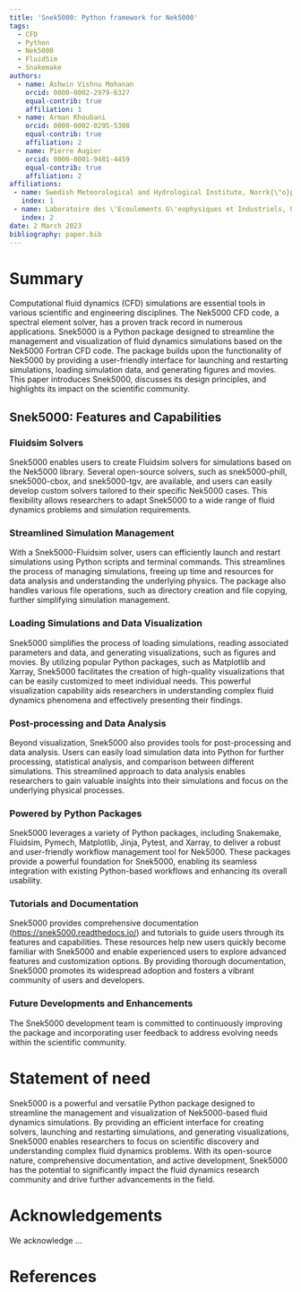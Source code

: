 ```yaml
---
title: 'Snek5000: Python framework for Nek5000'
tags:
  - CFD
  - Python
  - Nek5000
  - FluidSim
  - Snakemake
authors:
  - name: Ashwin Vishnu Mohanan
    orcid: 0000-0002-2979-6327
    equal-contrib: true
    affiliation: 1 
  - name: Arman Khoubani
    orcid: 0000-0002-0295-5308
    equal-contrib: true
    affiliation: 2 
  - name: Pierre Augier
    orcid: 0000-0001-9481-4459
    equal-contrib: true
    affiliation: 2 
affiliations:
 - name: Swedish Meteorological and Hydrological Institute, Norrk{\"o}ping, Sweden
   index: 1
 - name: Laboratoire des \'Ecoulements G\'eophysiques et Industriels, Universit\'e~Grenoble~Alpes, CNRS, Grenoble~INP, 38000~Grenoble, France
   index: 2
date: 2 March 2023
bibliography: paper.bib
---
```


# Summary

Computational fluid dynamics (CFD) simulations are essential tools in various scientific and engineering disciplines. The Nek5000 CFD code, a spectral element solver, has a proven track record in numerous applications. Snek5000 is a Python package designed to streamline the management and visualization of fluid dynamics simulations based on the Nek5000 Fortran CFD code. The package builds upon the functionality of Nek5000 by providing a user-friendly interface for launching and restarting simulations, loading simulation data, and generating figures and movies. This paper introduces Snek5000, discusses its design principles, and highlights its impact on the scientific community.

## Snek5000: Features and Capabilities

### Fluidsim Solvers

Snek5000 enables users to create Fluidsim solvers for simulations based on the Nek5000 library. Several open-source solvers, such as snek5000-phill, snek5000-cbox, and snek5000-tgv, are available, and users can easily develop custom solvers tailored to their specific Nek5000 cases. This flexibility allows researchers to adapt Snek5000 to a wide range of fluid dynamics problems and simulation requirements.

### Streamlined Simulation Management

With a Snek5000-Fluidsim solver, users can efficiently launch and restart simulations using Python scripts and terminal commands. This streamlines the process of managing simulations, freeing up time and resources for data analysis and understanding the underlying physics. The package also handles various file operations, such as directory creation and file copying, further simplifying simulation management.

### Loading Simulations and Data Visualization

Snek5000 simplifies the process of loading simulations, reading associated parameters and data, and generating visualizations, such as figures and movies. By utilizing popular Python packages, such as Matplotlib and Xarray, Snek5000 facilitates the creation of high-quality visualizations that can be easily customized to meet individual needs. This powerful visualization capability aids researchers in understanding complex fluid dynamics phenomena and effectively presenting their findings.

### Post-processing and Data Analysis

Beyond visualization, Snek5000 also provides tools for post-processing and data analysis. Users can easily load simulation data into Python for further processing, statistical analysis, and comparison between different simulations. This streamlined approach to data analysis enables researchers to gain valuable insights into their simulations and focus on the underlying physical processes.

### Powered by Python Packages

Snek5000 leverages a variety of Python packages, including Snakemake, Fluidsim, Pymech, Matplotlib, Jinja, Pytest, and Xarray, to deliver a robust and user-friendly workflow management tool for Nek5000. These packages provide a powerful foundation for Snek5000, enabling its seamless integration with existing Python-based workflows and enhancing its overall usability.

### Tutorials and Documentation

Snek5000 provides comprehensive documentation (https://snek5000.readthedocs.io/) and tutorials to guide users through its features and capabilities. These resources help new users quickly become familiar with Snek5000 and enable experienced users to explore advanced features and customization options. By providing thorough documentation, Snek5000 promotes its widespread adoption and fosters a vibrant community of users and developers.

### Future Developments and Enhancements
The Snek5000 development team is committed to continuously improving the package and incorporating user feedback to address evolving needs within the scientific community. 

# Statement of need

Snek5000 is a powerful and versatile Python package designed to streamline the management and visualization of Nek5000-based fluid dynamics simulations. By providing an efficient interface for creating solvers, launching and restarting simulations, and generating visualizations, Snek5000 enables researchers to focus on scientific discovery and understanding complex fluid dynamics problems. With its open-source nature, comprehensive documentation, and active development, Snek5000 has the potential to significantly impact the fluid dynamics research community and drive further advancements in the field.

# Acknowledgements

We acknowledge ...

# References